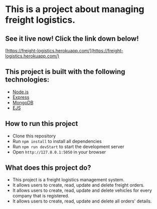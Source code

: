 # This is a project about managing freight logistics.

## See it live now! Click the link down below!

[https://freight-logistics.herokuapp.com/](https://freight-logistics.herokuapp.com/)

## This project is built with the following technologies:

- [Node.js](https://nodejs.org/en/)
- [Express](https://expressjs.com/)
- [MongoDB](https://www.mongodb.com/)
- [EJS](https://ejs.co/)

## How to run this project

- Clone this repository
- Run `npm install` to install all dependencies
- Run `npm run devStart` to start the development server
- Open `http://127.0.0.1:5050` in your browser

## What does this project do?

- This project is a freight logistics management system.
- It allows users to create, read, update and delete freight orders.
- It allows users to create, read, update and delete vehicles for every company that is registered.
- It allows users to create, read, update and delete all orders' details.
